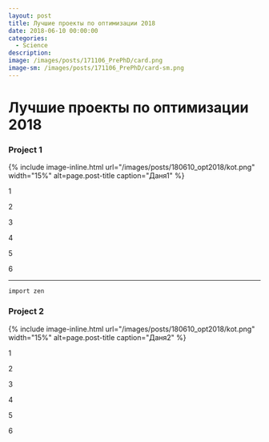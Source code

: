 ```yaml
---
layout: post
title: Лучшие проекты по оптимизации 2018
date: 2018-06-10 00:00:00
categories:
  - Science
description:
image: /images/posts/171106_PrePhD/card.png
image-sm: /images/posts/171106_PrePhD/card-sm.png
---
```


# Лучшие проекты по оптимизации 2018

### Project 1

{% include image-inline.html url="/images/posts/180610_opt2018/kot.png" width="15%" alt=page.post-title caption="Даня1"  %}

1

2

3

4

5

6

------
~~~python_test
import zen
~~~

### Project 2

{% include image-inline.html url="/images/posts/180610_opt2018/kot.png" width="15%" alt=page.post-title caption="Даня2"  %}

1

2

3

4

5

6